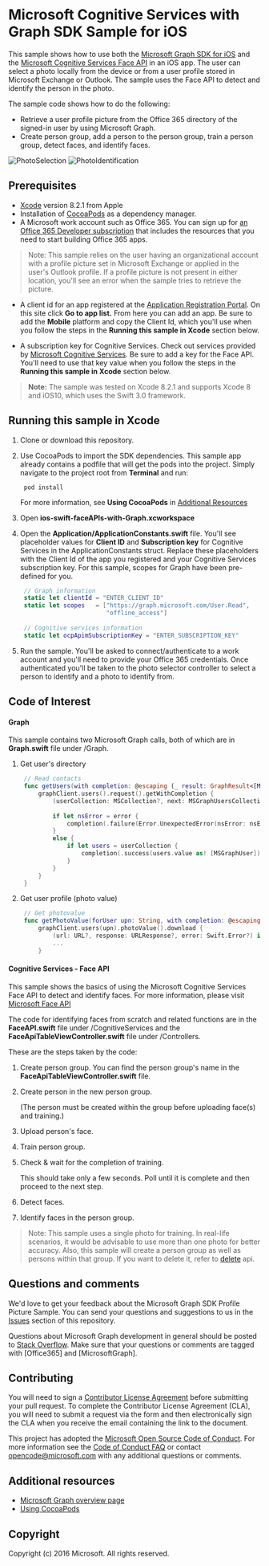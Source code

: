 # Microsoft Cognitive Services with Graph SDK Sample for iOS

This sample shows how to use both the [Microsoft Graph SDK for iOS](https://github.com/microsoftgraph/msgraph-sdk-ios) and the [Microsoft Cognitive Services Face API](https://www.microsoft.com/cognitive-services/en-us/face-api) in an iOS app. 
The user can select a photo locally from the device or from a user profile stored in Microsoft Exchange or Outlook. The sample uses the Face API to detect and identify the person in the photo.

The sample code shows how to do the following:

- Retrieve a user profile picture from the Office 365 directory of the signed-in user by using Microsoft Graph.
- Create person group, add a person to the person group, train a person group, detect faces, and identify faces.

![PhotoSelection](/readme-images/photoSelection.png) ![PhotoIdentification](/readme-images/photoIdentification.png)
## Prerequisites
* [Xcode](https://developer.apple.com/xcode/downloads/) version 8.2.1 from Apple
* Installation of [CocoaPods](https://guides.cocoapods.org/using/using-cocoapods.html)  as a dependency manager.
* A Microsoft work account such as Office 365.  You can sign up for [an Office 365 Developer subscription](https://profile.microsoft.com/RegSysProfileCenter/wizardnp.aspx?wizid=14b845d0-938c-45af-b061-f798fbb4d170&lcid=1033) that includes the resources that you need to start building Office 365 apps.

> Note: This sample relies on the user having an organizational account with a profile picture set in Microsoft Exchange or applied in the user's Outlook profile. If a profile picture is not present in either location, you'll see an error when the sample tries to retrieve the picture.

* A client id for an app registered at the [Application Registration Portal](https://apps.dev.microsoft.com). On this site click **Go to app list.** From here you can add an app. Be sure to add the **Mobile** platform and copy the Client Id, which you'll use when you follow the steps in the **Running this sample in Xcode** section below.

* A subscription key for Cognitive Services. Check out services provided by [Microsoft Cognitive Services](https://www.microsoft.com/cognitive-services). Be sure to add a key for the Face API. You'll need to use that key value when you follow the steps in the **Running this sample in Xcode** section below.

>**Note:** The sample was tested on Xcode 8.2.1 and supports Xcode 8 and iOS10, which uses the Swift 3.0 framework.

## Running this sample in Xcode

1. Clone or download this repository.
2. Use CocoaPods to import the SDK dependencies. This sample app already contains a podfile that will get the pods into the project. Simply navigate to the project root from **Terminal** and run:

        pod install

  	 For more information, see **Using CocoaPods** in [Additional Resources](#AdditionalResources)

3. Open **ios-swift-faceAPIs-with-Graph.xcworkspace**
4. Open the **Application/ApplicationConstants.swift** file. 
You'll see placeholder values for **Client ID** and **Subscription key** for Cognitive Services in the ApplicationConstants struct. Replace these placeholders with the Client Id of the app you registered and your Cognitive Services subscription key.
For this sample, scopes for Graph have been pre-defined for you.
   ```swift
    // Graph information
    static let clientId = "ENTER_CLIENT_ID"
    static let scopes   = ["https://graph.microsoft.com/User.Read",
                           "offline_access"]
    
    // Cognitive services information
    static let ocpApimSubscriptionKey = "ENTER_SUBSCRIPTION_KEY"
   ```
5. Run the sample. You'll be asked to connect/authenticate to a work account and you'll need to provide your Office 365 credentials. Once authenticated you'll be taken to the photo selector controller to select a person to identify and a photo to identify from. 

## Code of Interest

#### Graph
This sample contains two Microsoft Graph calls, both of which are in **Graph.swift** file under /Graph.

1. Get user's directory
   ```swift
    // Read contacts
    func getUsers(with completion: @escaping (_ result: GraphResult<[MSGraphUser], NSError>) -> Void) {
        graphClient.users().request().getWithCompletion {
            (userCollection: MSCollection?, next: MSGraphUsersCollectionRequest?, error: Swift.Error?) in
            
            if let nsError = error {
                completion(.failure(Error.UnexpectedError(nsError: nsError as NSError? )as NSError))
            }
            else {
                if let users = userCollection {
                    completion(.success(users.value as! [MSGraphUser]))
                }
            }
        }
    }

   ```
   
2. Get user profile (photo value)
   ```swift
    // Get photovalue
    func getPhotoValue(forUser upn: String, with completion: @escaping (_ result: GraphResult<UIImage, NSError>) -> Void) {
        graphClient.users(upn).photoValue().download {
            (url: URL?, response: URLResponse?, error: Swift.Error?) in
            ...            
        }

   ```

#### Cognitive Services - Face API
This sample shows the basics of using the Microsoft Cognitive Services Face API to detect and identify faces. For more information, please visit [Microsoft Face API](https://www.microsoft.com/cognitive-services/en-us/face-api/documentation/overview)

The code for identifying faces from scratch and related functions are in the **FaceAPI.swift** file under /CognitiveServices and the **FaceApiTableViewController.swift** file under /Controllers.

These are the steps taken by the code:

1. Create person group. You can find the person group's name in the **FaceApiTableViewController.swift** file.
2. Create person in the new person group.

   (The person must be created within the group before uploading face(s) and training.)
3. Upload person's face.
4. Train person group.
5. Check & wait for the completion of training.

   This should take only a few seconds. Poll until it is complete and then proceed to the next step.
6. Detect faces.
7. Identify faces in the person group.

> Note: This sample uses a single photo for training. In real-life scenarios, it would be advisable to use more than one photo for better accuracy. Also, this sample will create a person group as well as persons within that group. If you want to delete it, refer to  [delete](https://dev.projectoxford.ai/docs/services/563879b61984550e40cbbe8d/operations/563879b61984550f30395245) api. 

## Questions and comments

We'd love to get your feedback about the Microsoft Graph SDK Profile Picture Sample. You can send your questions and suggestions to us in the [Issues](https://github.com/microsoftgraph/ios-swift-faceapi-sample/issues) section of this repository.

Questions about Microsoft Graph development in general should be posted to [Stack Overflow](http://stackoverflow.com/questions/tagged/Office365+API). Make sure that your questions or comments are tagged with [Office365] and [MicrosoftGraph].

## Contributing
You will need to sign a [Contributor License Agreement](https://cla.microsoft.com/) before submitting your pull request. To complete the Contributor License Agreement (CLA), you will need to submit a request via the form and then electronically sign the CLA when you receive the email containing the link to the document.

This project has adopted the [Microsoft Open Source Code of Conduct](https://opensource.microsoft.com/codeofconduct/). For more information see the [Code of Conduct FAQ](https://opensource.microsoft.com/codeofconduct/faq/) or contact [opencode@microsoft.com](mailto:opencode@microsoft.com) with any additional questions or comments.

## Additional resources

* [Microsoft Graph overview page](https://graph.microsoft.io)
* [Using CocoaPods](https://guides.cocoapods.org/using/using-cocoapods.html)

## Copyright
Copyright (c) 2016 Microsoft. All rights reserved.

